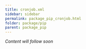 ```yaml
---
title: cronjob.xml
sidebar: sidebar
permalink: package_pip_cronjob.html
folder: package/pip
parent: package_pip
---
```


*Content will follow soon*
